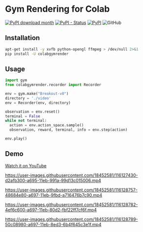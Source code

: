 # Gym Rendering for Colab

[![PyPI download month](https://img.shields.io/pypi/dm/colabgymrender.svg)](https://pypi.python.org/pypi/colabgymrender/)
[![PyPI - Status](https://img.shields.io/pypi/status/colabgymrender)](https://pypi.python.org/pypi/colabgymrender/)
[![PyPI](https://img.shields.io/pypi/v/colabgymrender)](https://pypi.python.org/pypi/colabgymrender/)
![GitHub](https://img.shields.io/github/license/Ryan-Rudes/colabgymrender)

## Installation
```bash
apt-get install -y xvfb python-opengl ffmpeg > /dev/null 2>&1
pip install -U colabgymrender
```

## Usage
```python
import gym
from colabgymrender.recorder import Recorder

env = gym.make("Breakout-v0")
directory = './video'
env = Recorder(env, directory)

observation = env.reset()
terminal = False
while not terminal:
  action = env.action_space.sample()
  observation, reward, terminal, info = env.step(action)

env.play()
```

## Demo

[Watch it on YouTube](https://youtu.be/nv2dU_9oZJ0)

https://user-images.githubusercontent.com/18452581/116127430-d2afb300-a695-11eb-991a-99d13c015006.mp4

https://user-images.githubusercontent.com/18452581/116128757-48684e80-a697-11eb-9fbd-a716476b7c90.mp4

https://user-images.githubusercontent.com/18452581/116128782-4ef6c600-a697-11eb-80d2-fbf22ff7cf6f.mp4

https://user-images.githubusercontent.com/18452581/116128789-50c08980-a697-11eb-8ed3-6b4f645c3e1f.mp4

